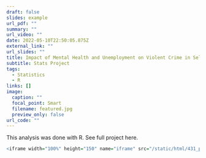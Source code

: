 ```yaml
---
draft: false
slides: example
url_pdf: ""
summary: ""
url_video: ""
date: 2022-05-10T22:50:05.875Z
external_link: ""
url_slides: ""
title: Impact of Mental Health and Unemployment on Violent Crime in Select US Counties
subtitle: Stats Project
tags:
  - Statistics
  - R
links: []
image:
  caption: ""
  focal_point: Smart
  filename: featured.jpg
  preview_only: false
url_code: ""
---
```

This analysis was done with R. See full project here. 





```r
<iframe width="100%" height="150" name="iframe" src="/static/html/431_projA.html"></iframe>
```